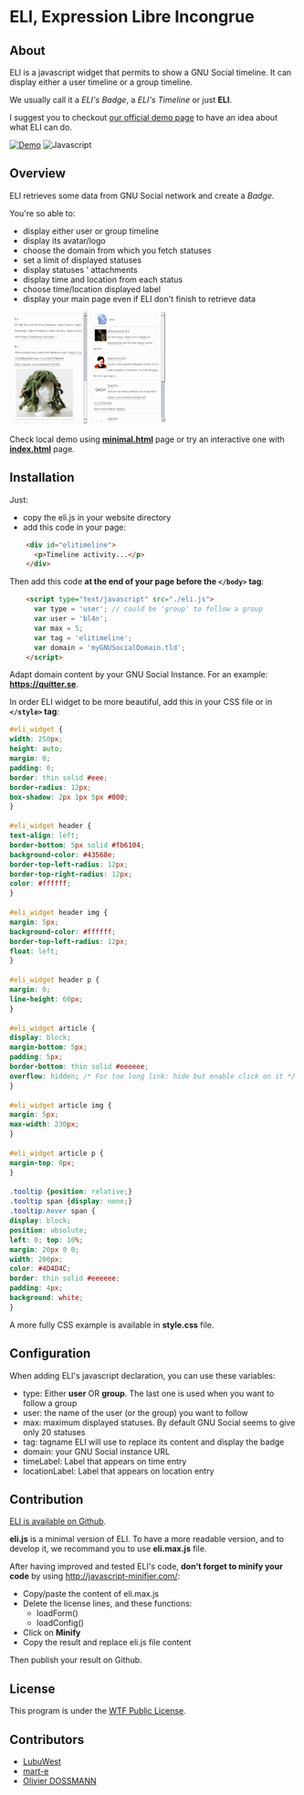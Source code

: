 # ELI, Expression Libre Incongrue

## About

ELI is a javascript widget that permits to show a GNU Social timeline. It can display either a user timeline or a group timeline.

We usually call it a *ELI's Badge*, a *ELI's Timeline* or just **ELI**.

I suggest you to checkout [our official demo page](http://eli.depotoi.re/ "Discover ELI in action") to have an idea about what ELI can do.

[![Demo](https://img.shields.io/badge/demo-official-green.svg)](http://eli.depotoi.re/ "Discover ELI in action")
![Javascript](https://img.shields.io/badge/code-javascript-bb0000.svg)

## Overview

ELI retrieves some data from GNU Social network and create a *Badge*.

You're so able to:

  * display either user or group timeline
  * display its avatar/logo
  * choose the domain from which you fetch statuses
  * set a limit of displayed statuses
  * display statuses ' attachments
  * display time and location from each status
  * choose time/location displayed label
  * display your main page even if ELI don't finish to retrieve data

![User Timeline](eli_attachment.png)   ![Group Timeline](eli_group.png)

Check local demo using [**minimal.html**](minimal.html) page or try an interactive one with [**index.html**](index.html) page.

## Installation

Just:

  * copy the eli.js in your website directory
  * add this code in your page:

```html
    <div id="elitimeline">
      <p>Timeline activity...</p>
    </div>
```

Then add this code **at the end of your page before the `</body>` tag**:

```html
    <script type="text/javascript" src="./eli.js">
      var type = 'user'; // could be 'group' to follow a group
      var user = 'bl4n';
      var max = 5;
      var tag = 'elitimeline';
      var domain = 'myGNUSocialDomain.tld';
    </script>
```

Adapt domain content by your GNU Social Instance. For an example: **https://quitter.se**.

In order ELI widget to be more beautiful, add this in your CSS file or in **`</style>` tag**:

```css
#eli_widget {
width: 250px;
height: auto;
margin: 0;
padding: 0;
border: thin solid #eee;
border-radius: 12px;
box-shadow: 2px 1px 5px #000;
}

#eli_widget header {
text-align: left;
border-bottom: 5px solid #fb6104;
background-color: #43568e;
border-top-left-radius: 12px;
border-top-right-radius: 12px;
color: #ffffff;
}

#eli_widget header img {
margin: 5px;
background-color: #ffffff;
border-top-left-radius: 12px;
float: left;
}

#eli_widget header p {
margin: 0;
line-height: 60px;
}

#eli_widget article {
display: block;
margin-bottom: 5px;
padding: 5px;
border-bottom: thin solid #eeeeee;
overflow: hidden; /* For too long link: hide but enable click on it */
}

#eli_widget article img {
margin: 5px;
max-width: 230px;
}

#eli_widget article p {
margin-top: 0px;
}

.tooltip {position: relative;}
.tooltip span {display: none;}
.tooltip:hover span {
display: block;
position: absolute;
left: 0; top: 10%;
margin: 20px 0 0;
width: 200px;
color: #4D4D4C;
border: thin solid #eeeeee;
padding: 4px;
background: white;
}
```

A more fully CSS example is available in **style.css** file.

## Configuration

When adding ELI's javascript declaration, you can use these variables:

  * type: Either **user** OR **group**. The last one is used when you want to follow a group
  * user: the name of the user (or the group) you want to follow
  * max: maximum displayed statuses. By default GNU Social seems to give only 20 statuses
  * tag: tagname ELI will use to replace its content and display the badge
  * domain: your GNU Social instance URL
  * timeLabel: Label that appears on time entry
  * locationLabel: Label that appears on location entry

## Contribution

[ELI is available on Github](http://github.com/blankoworld/eli).

**eli.js** is a minimal version of ELI. To have a more readable version, and to develop it, we recommand you to use **eli.max.js** file.

After having improved and tested ELI's code, **don't forget to minify your code** by using http://javascript-minifier.com/:

  * Copy/paste the content of eli.max.js
  * Delete the license lines, and these functions:
    * loadForm()
    * loadConfig()
  * Click on **Minify**
  * Copy the result and replace eli.js file content

Then publish your result on Github.

## License

This program is under the [WTF Public License](http://sam.zoy.org/wtfpl/COPYING 'Read more about the WTF Public License').

## Contributors

  * [LubuWest](https://github.com/LubuWest)
  * [mart-e](https://github.com/mart-e)
  * [Olivier DOSSMANN](https://github.com/blankoworld)
